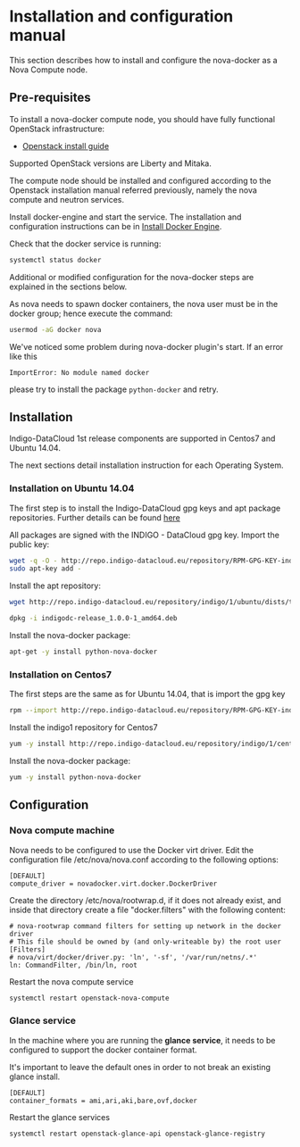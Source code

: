# Installation and configuration manual

This section describes how to install and configure the nova-docker as a Nova
Compute node.

## Pre-requisites

To install a nova-docker compute node, you should have fully functional OpenStack
infrastructure:
* [Openstack install guide](http://docs.openstack.org/index.html#install-guides)

Supported OpenStack versions are Liberty and Mitaka.

The compute node should be installed and configured according to the Openstack
installation manual referred previously, namely the nova compute and neutron
services.

Install docker-engine and start the service. The installation and configuration
instructions can be in [Install Docker Engine](https://docs.docker.com/engine/installation/).

Check that the docker service is running:

```bash
systemctl status docker
```

Additional or modified configuration for the nova-docker steps are explained in
the sections below.

As nova needs to spawn docker containers, the nova user must be in the docker group; hence execute the command:
```bash
usermod -aG docker nova
```

We've noticed some problem during nova-docker plugin's start. If an error like this
```
ImportError: No module named docker
```
please try to install the package ```python-docker``` and retry.

## Installation

Indigo-DataCloud 1st release components are supported in Centos7 and Ubuntu 14.04.

The next sections detail installation instruction for each Operating System.

### Installation on Ubuntu 14.04

The first step is to install the Indigo-DataCloud gpg keys and apt package
repositories. Further details can be found [here](https://indigo-dc.gitbooks.io/indigo-datacloud-releases/content/chapter1.html)

All packages are signed with the INDIGO - DataCloud gpg key. Import the public
key:

```bash
wget -q -O - http://repo.indigo-datacloud.eu/repository/RPM-GPG-KEY-indigodc | \
sudo apt-key add -
```

Install the apt repository:

```bash
wget http://repo.indigo-datacloud.eu/repository/indigo/1/ubuntu/dists/trusty/main/binary-amd64/indigodc-release_1.0.0-1_amd64.deb

dpkg -i indigodc-release_1.0.0-1_amd64.deb
```

Install the nova-docker package:

```bash
apt-get -y install python-nova-docker
```

### Installation on Centos7

The first steps are the same as for Ubuntu 14.04, that is import the gpg key

```bash
rpm --import http://repo.indigo-datacloud.eu/repository/RPM-GPG-KEY-indigodc
```

Install the indigo1 repository for Centos7

```bash
yum -y install http://repo.indigo-datacloud.eu/repository/indigo/1/centos7/x86_64/base/indigodc-release-1.0.0-1.el7.centos.noarch.rpm
```

Install the nova-docker package:

```bash
yum -y install python-nova-docker
```

## Configuration

### Nova compute machine

Nova needs to be configured to use the Docker virt driver.
Edit the configuration file /etc/nova/nova.conf according to the following options:

```
[DEFAULT]
compute_driver = novadocker.virt.docker.DockerDriver
```

Create the directory /etc/nova/rootwrap.d, if it does not
already exist, and inside that directory create a file "docker.filters" with the following content:

```
# nova-rootwrap command filters for setting up network in the docker driver
# This file should be owned by (and only-writeable by) the root user
[Filters]
# nova/virt/docker/driver.py: 'ln', '-sf', '/var/run/netns/.*'
ln: CommandFilter, /bin/ln, root
```

Restart the nova compute service

```bash
systemctl restart openstack-nova-compute
```

### Glance service

In the machine where you are running the **glance service**, it needs to be
configured to support the docker container format.

It's important to leave the default ones in order to not break an existing
glance install.

```
[DEFAULT]
container_formats = ami,ari,aki,bare,ovf,docker
```

Restart the glance services

```bash
systemctl restart openstack-glance-api openstack-glance-registry
```

